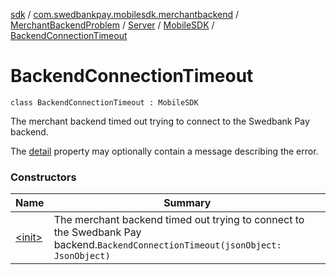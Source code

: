 [sdk](../../../../../index.md) / [com.swedbankpay.mobilesdk.merchantbackend](../../../../index.md) / [MerchantBackendProblem](../../../index.md) / [Server](../../index.md) / [MobileSDK](../index.md) / [BackendConnectionTimeout](./index.md)

# BackendConnectionTimeout

`class BackendConnectionTimeout : MobileSDK`

The merchant backend timed out trying to connect to the Swedbank Pay backend.

The [detail](#) property may optionally contain a message describing the error.

### Constructors

| Name | Summary |
|---|---|
| [&lt;init&gt;](-init-.md) | The merchant backend timed out trying to connect to the Swedbank Pay backend.`BackendConnectionTimeout(jsonObject: JsonObject)` |
